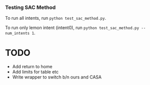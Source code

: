 ### Testing SAC Method 

To run all intents, run `python test_sac_method.py`. 

To run only lemon intent (intent0), run `python test_sac_method.py --num_intents 1`.


# TODO
- Add return to home
- Add limits for table etc
- Write wrapper to switch b/n ours and CASA
